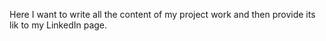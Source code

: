 Here I want to write all the content of my project work and then provide its lik to my LinkedIn page.
